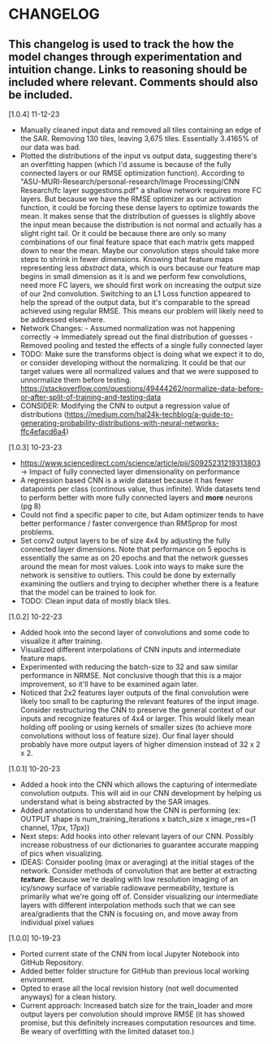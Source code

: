 # CHANGELOG
This changelog is used to track the how the model changes through experimentation and intuition change. Links to reasoning should be included where relevant.
Comments should also be included.
----

[1.0.4] 11-12-23
- Manually cleaned input data and removed all tiles containing an edge of the SAR. Removing 130 tiles, leaving 3,675 tiles. Essentially 3.4165% of our data was bad.
- Plotted the distributions of the input vs output data, suggesting there's an overfitting happen (which I'd assume is because of the fully connected layers or our RMSE optimization function). 
        According to "ASU-MURI-Research/personal-research/Image Processing/CNN Research/fc layer suggestions.pdf" a shallow network requires more FC layers. But because we have the RMSE optimizer as our
        activation function, it could be forcing these dense layers to optimize towards the mean. It makes sense that the distribution of guesses is slightly above the input mean because the distribution is not normal
        and actually has a slight right tail. Or it could be because there are only so many combinations of our final feature space that each matrix gets mapped down to near the mean. Maybe our convolution steps should
        take more steps to shrink in fewer dimensions.
        Knowing that feature maps representing less *abstract* data, which is ours because our feature map begins in small dimension as it is and we perform few convolutions, need more FC layers, we should first work on increasing
        the output size of our 2nd convolution. Switching to an L1 Loss function appeared to help the spread of the output data, but it's comparable to the spread achieved using regular RMSE. This means our problem will likely
        need to be addressed elsewhere.
- Network Changes:
       - Assumed normalization was not happening correctly -> Immediately spread out the final distribution of guesses
       - Removed pooling and tested the effects of a single fully connected layer
- TODO: Make sure the transforms object is doing what we expect it to do, or consider developing without the normalizing. It could be that our target values were all normalized values and that we were supposed to unnormalize them before
        testing.
        https://stackoverflow.com/questions/49444262/normalize-data-before-or-after-split-of-training-and-testing-data
- CONSIDER: Modifying the CNN to output a regression value of distributions (https://medium.com/hal24k-techblog/a-guide-to-generating-probability-distributions-with-neural-networks-ffc4efacd6a4)

[1.0.3] 10-23-23
- https://www.sciencedirect.com/science/article/pii/S0925231219313803 -> Impact of fully connected layer dimensionality on performance
- A regression based CNN is a *wide* dataset because it has fewer datapoints per class (continous value, thus infinite). Wide datasets tend to perform better with more fully connected
        layers and **more** neurons (pg 8)
- Could not find a specific paper to cite, but Adam optimizer tends to have better performance / faster convergence than RMSprop for most problems.
- Set conv2 output layers to be of size 4x4 by adjusting the fully connected layer dimensions. Note that performance on 5 epochs is essentially the same as on 20 epochs and that
        the network guesses around the mean for most values. Look into ways to make sure the network is sensitive to outliers. This could be done by externally examining the outliers
        and trying to decipher whether there is a feature that the model can be trained to look for.
- TODO: Clean input data of mostly black tiles.

[1.0.2] 10-22-23
- Added hook into the second layer of convolutions and some code to visualize it after training.
- Visualized different interpolations of CNN inputs and intermediate feature maps.
- Experimented with reducing the batch-size to 32 and saw similar performance in NRMSE. Not conclusive though that this is a major improvement, so it'll have to be examined again later.
- Noticed that 2x2 features layer outputs of the final convolution were likely too small to be capturing the relevant features of the input image. Consider restructuring the CNN to
        preserve the general context of our inputs and recognize features of 4x4 or larger. This would likely mean holding off pooling or using kernels of smaller sizes (to achieve more convolutions without loss of feature size). Our final layer should probably have more output layers of higher dimension instead of 32 x 2 x 2.


[1.0.1] 10-20-23
- Added a hook into the CNN which allows the capturing of intermediate convolution outputs. This will aid in our CNN development by helping us understand what is being abstracted by the SAR images.
- Added annotations to understand how the CNN is performing (ex: OUTPUT shape is num_training_iterations x batch_size x image_res=(1 channel, 17px, 17px))
- Next steps: Add hooks into other relevant layers of our CNN. Possibly increase robustness of our dictionaries to guarantee accurate mapping of pics when visualizing.
- IDEAS: Consider pooling (max or averaging) at the initial stages of the network. Consider methods of convolution that are better at extracting ***texture***. Because
          we're dealing with low resolution imaging of an icy/snowy surface of variable radiowave permeability, texture is primarily what we're going off of. Consider
          visualizing our intermediate layers with different interpolation methods such that we can see area/gradients that the CNN is focusing on, and move away from
          individual pixel values


[1.0.0] 10-19-23
- Ported current state of the CNN from local Jupyter Notebook into GitHub Repository.
- Added better folder structure for GitHub than previous local working environment.
- Opted to erase all the local revision history (not well documented anyways) for a clean history. 
- Current approach: Increased batch size for the train_loader and more output layers per convolution should improve RMSE (it has showed promise, but this definitely increases computation resources and time. Be weary of overfitting with the limited dataset too.)
